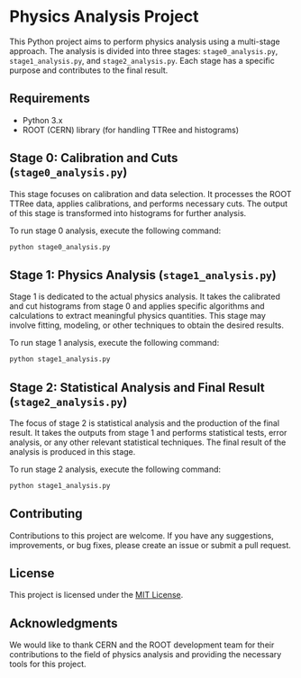 # Physics Analysis Project

This Python project aims to perform physics analysis using a multi-stage approach. The analysis is divided into three stages: `stage0_analysis.py`, `stage1_analysis.py`, and `stage2_analysis.py`. Each stage has a specific purpose and contributes to the final result.

## Requirements
- Python 3.x
- ROOT (CERN) library (for handling TTRee and histograms)

## Stage 0: Calibration and Cuts (`stage0_analysis.py`)
This stage focuses on calibration and data selection. It processes the ROOT TTRee data, applies calibrations, and performs necessary cuts. The output of this stage is transformed into histograms for further analysis.

To run stage 0 analysis, execute the following command:

```bash
python stage0_analysis.py
```

## Stage 1: Physics Analysis (`stage1_analysis.py`)
Stage 1 is dedicated to the actual physics analysis. It takes the calibrated and cut histograms from stage 0 and applies specific algorithms and calculations to extract meaningful physics quantities. This stage may involve fitting, modeling, or other techniques to obtain the desired results.

To run stage 1 analysis, execute the following command:

```bash
python stage1_analysis.py
```

## Stage 2: Statistical Analysis and Final Result (`stage2_analysis.py`)
The focus of stage 2 is statistical analysis and the production of the final result. It takes the outputs from stage 1 and performs statistical tests, error analysis, or any other relevant statistical techniques. The final result of the analysis is produced in this stage.

To run stage 2 analysis, execute the following command:

```bash
python stage1_analysis.py
```

## Contributing
Contributions to this project are welcome. If you have any suggestions, improvements, or bug fixes, please create an issue or submit a pull request.

## License
This project is licensed under the [MIT License](LICENSE).

## Acknowledgments
We would like to thank CERN and the ROOT development team for their contributions to the field of physics analysis and providing the necessary tools for this project.
